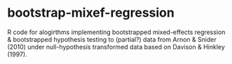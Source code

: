 # bootstrap-mixef-regression

R code for alogirthms implementing bootstrapped mixed-effects regression & bootstrapped hypothesis testing to (partial?) data from Arnon & Snider (2010) under null-hypothesis transformed data based on Davison & Hinkley (1997). 
